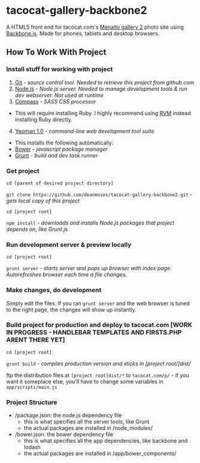 tacocat-gallery-backbone2
=========================

A HTML5 front end for tacocat.com's [Menalto gallery 2](http://galleryproject.org/) photo site using [Backbone.js](http://backbonejs.org/).   Made for phones, tablets and desktop browsers.

## How To Work With Project

### Install stuff for working with project
1. [Git](http://git-scm.com/) - *source control tool.  Needed to retrieve this project from github.com*
2. [Node.js](http://nodejs.org/) - *Node.js server.  Needed to manage development tools & run dev webserver.  Not used at runtime*
3. [Compass](http://compass-style.org/) - *SASS CSS processor* 
 * This will require installing Ruby.  I highly recommend using [RVM](https://rvm.io/) instead installing Ruby directly.
4. [Yeoman 1.0](http://yeoman.io/) - *command-line web development tool suite*
 * This installs the following automatically:
 * [Bower](http://bower.io/) - *javascript package manager*
 * [Grunt](http://gruntjs.com/) - *build and dev task runner*

### Get project

`cd [parent of desired project directory]`

`git clone https://github.com/deanmoses/tacocat-gallery-backbone2.git` - *gets local copy of this project*

`cd [project root]`

`npm install` - *downloads and installs Node.js packages that project depends on, like Grunt.js*

### Run development server & preview locally

`cd [project root]`

`grunt server` - *starts server and pops up browser with index page.  Autorefreshes browser each time a file changes.*

### Make changes, do development
Simply edit the files.  If you ran `grunt server` and the web browser is tuned to the right page, the changes will show up instantly.

### Build project for production and deploy to tacocat.com [WORK IN PROGRESS - HANDLEBAR TEMPLATES AND FIRSTS.PHP ARENT THERE YET]

`cd [project root]`

`grunt build` - *compiles production version and sticks in [project root/]dist/*

ftp the distribution files at `[project root]dist/*` to `tacocat.com/p/`  - if you want it someplace else, you'll have to change some variables in `app/scripts/main.js`

### Project Structure

   * /package.json:  the node.js dependency file
      * this is what specifies all the server tools, like Grunt
      * the actual packages are installed in /node_modules/
   * /bower.json:  the bower dependency file
      * this is what specifies all the app dependencies, like backbone and lodash
      * the actual packages are installed in /app/bower_components/
